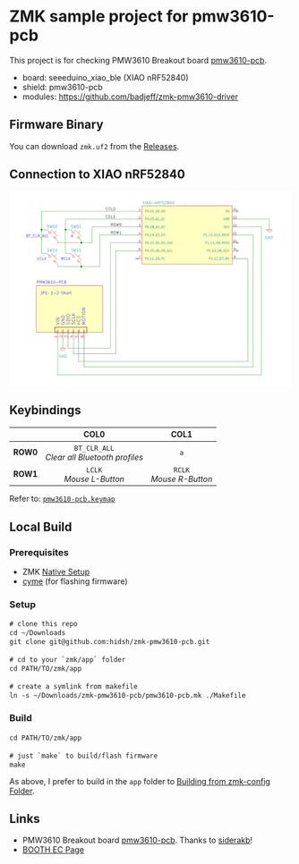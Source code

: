 # ZMK sample project for pmw3610-pcb

This project is for checking PMW3610 Breakout board [pmw3610-pcb](https://github.com/hidsh/pmw3610-pcb).

- board: seeeduino_xiao_ble (XIAO nRF52840)
- shield: pmw3610-pcb
- modules: https://github.com/badjeff/zmk-pmw3610-driver

## Firmware Binary
You can download `zmk.uf2` from the [Releases](https://github.com/hidsh/zmk-pmw3610-pcb/releases).

## Connection to XIAO nRF52840
![schematic](img/connection-xiao-nrf.png)

## Keybindings
||**COL0**|**COL1**|
|:---:|:---:|:---:|
|**ROW0**|`BT_CLR_ALL`<br>*Clear all Bluetooth profiles*|`a`|
|**ROW1**|`LCLK`<br>*Mouse L-Button*|`RCLK`<br>*Mouse R-Button*|

Refer to: [`pmw3610-pcb.keymap`](https://github.com/hidsh/zmk-pmw3610-pcb/blob/06a0b4f5abec8f8fc611582156476cd8058b6128/boards/shields/pmw3610-pcb/pmw3610-pcb.keymap#L12C1-L13C36)

## Local Build
### Prerequisites
- ZMK [Native Setup](https://zmk.dev/docs/development/local-toolchain/setup/native)
- [cyme](https://github.com/tuna-f1sh/cyme) (for flashing firmware)

### Setup
```
# clone this repo
cd ~/Downloads
git clone git@github.com:hidsh/zmk-pmw3610-pcb.git

# cd to your `zmk/app` folder
cd PATH/TO/zmk/app

# create a symlink from makefile
ln -s ~/Downloads/zmk-pmw3610-pcb/pmw3610-pcb.mk ./Makefile
```

### Build
```
cd PATH/TO/zmk/app

# just `make` to build/flash firmware
make
```
As above, I prefer to build in the `app` folder to [Building from zmk-config Folder](https://zmk.dev/docs/development/local-toolchain/build-flash?build-opts=addonMcu#building-from-zmk-config-folder). 

## Links
- PMW3610 Breakout board [pmw3610-pcb](https://github.com/hidsh/pmw3610-pcb). Thanks to [siderakb](https://github.com/siderakb)!
- [BOOTH EC Page](https://zzz-kbd.booth.pm/items/7066618)
